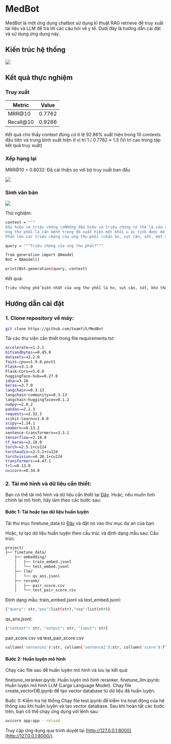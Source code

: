 # MedBot
MedBot là một ứng dụng chatbot sử dụng kĩ thuật RAG retrieve để truy xuất tài liệu và LLM để trả lời các câu hỏi về y tế. Dưới đây là hướng dẫn cài đặt và sử dụng ứng dụng này.

## Kiến trúc hệ thống

![](https://ibb.co/Jm4rkV4)

## Kết quả thực nghiệm
### Truy xuất

| Metric      | Value   |
|-------------|---------|
| MRR@10      | 0.7762  |
| Recall@10   | 0.9286  |
Kết quả cho thấy context đúng có tỉ lệ 92.86% xuất hiện trong 10 contexts đầu tiên và trung bình xuất hiện ở vị trí 1 / 0.7762 ≈ 1.3 (Vị trí cao trong tập kết quả truy xuất)

### Xếp hạng lại
MRR@10 = 0.8032: Đã cải thiện so với bộ truy xuất ban đầu

![](https://ibb.co/27FhpGs)

### Sinh văn bản
![](https://ibb.co/gdNvKHM)

Thử nghiệm:
```bash
context = """
Dấu hiệu và triệu chứng \nNhững dấu hiệu và triệu chứng có thể là của ung thư phổi bao gồm:\nTriệu chứng về đường hô hấp: ho, ho ra máu, thở khò khè, khó thở\nTriệu chứng toàn thân: sụt cân, mệt mỏi, sốt, móng tay dùi trống\nTriệu chứng do ung thư chèn ép nhiều sang các cơ quan kề bên: đau ngực, đau xương, tắc nghẽn tĩnh mạch chủ trên, khó nuốt\nNếu ung thư phát triển ở đường thở, nó có thể chặn dòng khí lưu thông, gây ra chứng khó thở. Sự cản trở này có thể dẫn tới việc tích lũy chất bài tiết phía sau chỗ tắc, qua đó mở đường cho viêm phổi.'
Ung thư phổi là căn bệnh trong đó xuất hiện một khối u ác tính được mô tả qua sự tăng sinh tế bào không thể kiểm soát trong các mô phổi. Nếu người bệnh không được điều trị, sự tăng trưởng tế bào  này có thể lan ra ngoài phổi  đến các mô hoặc bộ phận khác của cơ thể, quá trình này gọi là di căn. Hầu hết các loại ung thư khởi nguồn từ trong phổi (ung thư phổi nguyên phát) là ung thư biểu mô,. Ung thư phổi được chia làm hai loại chính là ung thư phổi tế bào nhỏ (SCLC) và ung thư phổi không phải tế bào nhỏ (NSCLC). Triệu chứng phổ biến nhất của căn bệnh này là ho (bao gồm cả ho ra máu), sụt cân, khó thở, và đau ngực.',
Phần lớn các triệu chứng của ung thư phổi (chán ăn, sụt cân, sốt, mệt mỏi) là không đặc biệt. Đối với nhiều người, vào thời điểm họ phát hiện ra những dấu hiệu bệnh tật và đi tìm sự chăm sóc y tế, khối u đã lan ra ngoài địa điểm khởi phát. Các triệu chứng có thể báo hiệu quá trình di căn đã xuất hiện bao gồm sụt cân, đau xương và các triệu chứng về thần kinh (đau đầu, ngất xỉu, co giật, yếu chi). Những địa điểm khối u lan sang thường gặp đó là não, xương, tuyến thượng thận, lá phổi còn lại, gan, màng ngoài tim, và thận. Khoảng 10% số ca ung thư phổi không thấy những triệu chứng khi chẩn đoán, những trường hợp này bệnh tình cờ phát hiện nhờ việc chụp X quang ngực định kỳ.\n Nguyên nhân'"""

query = """Triệu chứng của ung thư phổi?"""

from generation import QAmodel
Bot = QAmodel()

print(Bot.generation(query, context)
```
Kết quả:
```bash
Triệu chứng phổ biến nhất của ung thư phổi là ho, sụt cân, sốt, khó thở, và đau ngực. Ngoài ra, các triệu chứng có thể bao gồm sụt cân, đau xương, và các triệu chứng về thần kinh. Những địa điểm khối u lan sang thường gặp là não, xương, tuyến thượng thận, lá phổi còn lại, gan, màng ngoài tim, và thận. Khoảng 10% số ca ung thư phổi không thấy những triệu chứng khi chẩn đoán. Chẩn đoán ung thư phổi thường bắt đầu bằng chụp X quang ngực định kỳ. 
```


## Hướng dẫn cài đặt
### 1. Clone repository về máy:

```bash
git clone https://github.com/teamfi5/MedBot
```

Tải các thư viện cần thiết trong file requirements.txt
```bash
accelerate==1.2.1
bitsandbytes==0.45.0
datasets==3.2.0
faiss-cpu==1.9.0.post1
Flask==3.1.0
Flask-Cors==5.0.0
huggingface-hub==0.27.0
idna==3.10
keras==3.7.0
langchain==0.3.13
langchain-community==0.3.13
langchain-huggingface==0.1.2
numpy==2.0.2
pandas==2.2.3
requests==2.32.3
scikit-learn==1.6.0
scipy==1.14.1
seaborn==0.13.2
sentence-transformers==3.3.1
tensorflow==2.18.0
tf_keras==2.18.0
torch==2.5.1+cu124
torchaudio==2.5.1+cu124
torchvision==0.20.1+cu124
transformers==4.47.1
trl==0.13.0
uvicorn==0.34.0
```
### 2. Tải mô hình và dữ liệu cần thiết:

Bạn có thể tải mô hình và dữ liệu cần thiết tại [Đây](https://drive.google.com/drive/folders/1m6Fvrng_7A3EnCEw5fDfU-gm1Ek_YAa8?usp=drive_link).
Hoặc, nếu muốn tinh chỉnh lại mô hình, hãy làm theo các bước sau:
#### Bước 1: Tải hoặc tạo dữ liệu huấn luyện
Tải thư mục finetune_data từ [Đây](https://drive.google.com/drive/folders/1flZiE7zGSTTW63ZBzhmMVe65R7h-o8PN?usp=sharing) và đặt nó vào thư mục dự án của bạn.

Hoặc, tự tạo dữ liệu huấn luyện theo cấu trúc và định dạng mẫu sau:
Cấu trúc:
```markdown
project/
├── finetune_data/
    ├── embedding/
    │   ├── train_embed.jsonl
    │   └── test_embed.jsonl
    ├── llm/
    │   └── qs_ans.jsonl
    ├── rerank/
    │   ├── pair_score.csv
    │   └── test_pair_score.csv
```
Định dạng mẫu:
train_embed.jsonl và test_embed.jsonl:
```bash
{"query": str,"pos":list(str),"neg":list(str)}
```
qs_ans.jsonl:
```bash
{"context": str, "output": str, "input": str}
```

pair_score.csv và test_pair_score.csv
```bash
collumn('sentence1'):str, collumn('sentence2'):str, collumn('score'):float
```

#### Bước 2: Huấn luyện mô hình
Chạy các file sau để huấn luyện mô hình và lưu lại kết quả:

finetune_reranker.ipynb: Huấn luyện mô hình reranker.
finetune_llm.ipynb: Huấn luyện mô hình LLM (Large Language Model).
Chạy file create_vectorDB.ipynb để tạo vector database từ dữ liệu đã huấn luyện.

Bước 3: Kiểm tra hệ thống
Chạy file test.ipynb để kiểm tra hoạt động của hệ thống sau khi huấn luyện và tạo vector database.
Sau khi hoàn tất các bước trên, bạn có thể chạy ứng dụng với lệnh sau:

```bash
uvicorn app:app --reload
```
Truy cập ứng dụng qua trình duyệt tại [http://127.0.0.1:8000](http://127.0.0.1:8000/).



         
   
                   
